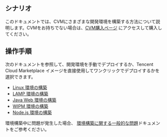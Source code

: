 ## シナリオ
このドキュメントでは、CVMにさまざまな開発環境を構築する方法について説明します。CVMをお持ちでない場合は、[CVM購入ページ](https://buy.cloud.tencent.com/cvm?tab=cvm) にアクセスして購入してください。

## 操作手順
次のドキュメントを参照して、開発環境を手動でデプロイするか、Tencent Cloud Marketplace イメージを直接使用してワンクリックでデプロイするかを選択できます。
- [Linux 環境の構築](https://intl.cloud.tencent.com/document/product/213/32732)
- [LAMP 環境の構築](https://intl.cloud.tencent.com/document/product/213/34817)
- [Java Web 環境の構築](https://intl.cloud.tencent.com/document/product/213/34809)
- [WIPM 環境の構築](https://intl.cloud.tencent.com/document/product/213/33143)
- [Node.js 環境の構築](https://intl.cloud.tencent.com/document/product/213/34811)


環境構築中に問題が発生した場合、 [環境構築に関する一般的な問題](https://intl.cloud.tencent.com/document/product/213/40508)ドキュメントをご参考ください。
